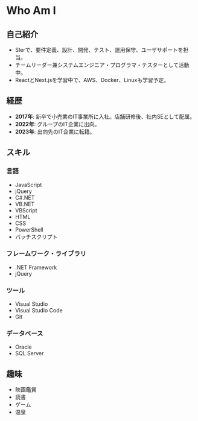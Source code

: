 # Who Am I

## 自己紹介

- SIerで、要件定義、設計、開発、テスト、運用保守、ユーザサポートを担当。
- チームリーダー兼システムエンジニア・プログラマ・テスターとして活動中。
- ReactとNext.jsを学習中で、AWS、Docker、Linuxも学習予定。

## 経歴

- **2017年**: 新卒で小売業のIT事業所に入社。店舗研修後、社内SEとして配属。
- **2022年**: グループのIT企業に出向。
- **2023年**: 出向先のIT企業に転籍。

## スキル

### 言語

- JavaScript
- jQuery
- C#.NET
- VB.NET
- VBScript
- HTML
- CSS
- PowerShell
- バッチスクリプト

### フレームワーク・ライブラリ

- .NET Framework
- jQuery

### ツール

- Visual Studio
- Visual Studio Code
- Git

### データベース

- Oracle
- SQL Server

## 趣味

- 映画鑑賞
- 読書
- ゲーム
- 温泉

<!---
Kakeru347/Kakeru347 is a ✨ special ✨ repository because its `README.md` (this file) appears on your GitHub profile.
You can click the Preview link to take a look at your changes.
--->
